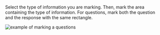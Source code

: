 Select the type of information you are marking. Then, mark the area containing the type of information. 
For questions, mark both the question and the response with the same rectangle.

![example of marking a questions](assets/anzac/two_part_att_ex.png)